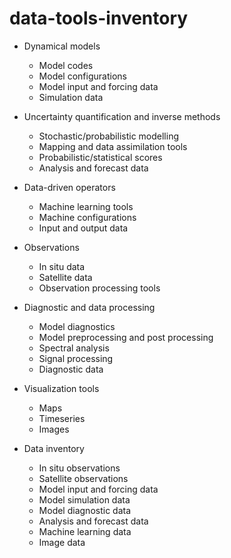 # data-tools-inventory


- Dynamical models
  * Model codes
  * Model configurations
  * Model input and forcing data
  * Simulation data

- Uncertainty quantification and inverse methods
  * Stochastic/probabilistic modelling
  * Mapping and data assimilation tools
  * Probabilistic/statistical scores
  * Analysis and forecast data

- Data-driven operators
  * Machine learning tools
  * Machine configurations
  * Input and output data

- Observations
  * In situ data
  * Satellite data
  * Observation processing tools

- Diagnostic and data processing
  * Model diagnostics
  * Model preprocessing and post processing
  * Spectral analysis
  * Signal processing
  * Diagnostic data

- Visualization tools
  * Maps
  * Timeseries
  * Images

- Data inventory
  * In situ observations
  * Satellite observations
  * Model input and forcing data
  * Model simulation data
  * Model diagnostic data
  * Analysis and forecast data
  * Machine learning data
  * Image data
